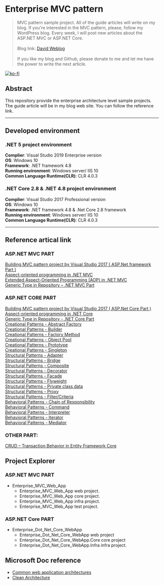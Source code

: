 # Enterprise MVC pattern
> MVC pattern sample project. All of the guide articles will write on my blog. If you're interested in the MVC pattern, please, follow my WordPress blog. 
Every week, I will post new articles about the ASP.NET MVC or ASP.NET Core.
\
\
Blog link: [David Weblog](https://davidskyspace.com/)
\
\
If you like my blog and Github, please donate to me and let me have the power to write the next article.

[![ko-fi](https://www.ko-fi.com/img/githubbutton_sm.svg)](https://ko-fi.com/F1F82YR41)

## Abstract
This repository provide the enterprise architecture level sample projects. The guide article will be in my blog web site. You can follow the reference link.
***
## Developed environment
### .NET 5 project environment
**Complier**: Visual Studio 2019 Enterprise version\
**OS**: Windows 10\
**Framework**: .NET framework 4.8\
**Running environment**: Windows server/ IIS 10\
**Common Language Runtime(CLR)**: CLR 4.0.3

### .NET Core 2.8 & .NET 4.8 project environment
**Complier**: Visual Studio 2017 Professional version\
**OS**: Windows 10\
**Framework**: .NET framework 4.8 & .Net Core 2.8 framework\
**Running environment**: Windows server/ IIS 10\
**Common Language Runtime(CLR)**: CLR 4.0.3
***
## Reference artical link

### ASP.NET MVC PART
[Building MVC pattern project by Visual Studio 2017 ( ASP.Net framework Part )](https://davidskyspace.com/building-mvc-pattern-project-by-visual-studio-2017-asp-net-framework-part/)
\
[Aspect-oriented programming in .NET MVC](https://davidskyspace.com/aspect-oriented-programming-in-net-mvc/)
\
[Extended Aspect-Oriented Programming (AOP) in .NET MVC](https://davidskyspace.com/extended-aspect-oriented-programming-aop-in-net-mvc/)
\
[Generic Type in Repository – .NET MVC Part](https://davidskyspace.com/generic-type-in-repository-net-mvc-part/)

### ASP.NET CORE PART
[Building MVC pattern project by Visual Studio 2017 ( ASP.Net Core Part )](https://davidskyspace.com/building-mvc-pattern-project-by-visual-studio-2017-asp-net-core-part/)
\
[Aspect-oriented programming in .NET Core](https://davidskyspace.com/aspect-oriented-programming-in-net-core/)
\
[Generic Type in Repository - .NET Core Part](https://davidskyspace.com/generic-type-in-repository-net-core-part/)
\
[Creational Patterns - Abstract Factory](https://davidskyspace.com/creational-patterns-abstract-factory/)
\
[Creational Patterns - Builder](https://davidskyspace.com/creational-patterns-builder/)
\
[Creational Patterns - Factory Method](https://davidskyspace.com/creational-patterns-factory-method/)
\
[Creational Patterns - Object Pool](davidskyspace.com/creational-patterns-object-pool/)
\
[Creational Patterns - Prototype](https://davidskyspace.com/creational-patterns-prototype/)
\
[Creational Patterns - Singleton](https://davidskyspace.com/creational-patterns-singleton/)
\
[Structural Patterns - Adapter](https://davidskyspace.com/structural-patterns-adapter/)
\
[Structural Patterns - Bridge](https://davidskyspace.com/structural-patterns-bridge/)
\
[Structural Patterns - Composite](https://davidskyspace.com/structural-patterns-composite/)
\
[Structural Patterns - Decorator](https://davidskyspace.com/structural-patterns-decorator/)
\
[Structural Patterns - Facade](https://davidskyspace.com/structural-patterns-facade/)
\
[Structural Patterns - Flyweight](https://davidskyspace.com/structural-patterns-flyweight/)
\
[Structural Patterns - Private class data](https://davidskyspace.com/structural-patterns-private-class-data/)
\
[Structural Patterns - Proxy](https://davidskyspace.com/structural-patterns-proxy/)
\
[Structural Patterns - Filter/Criteria](https://davidskyspace.com/structural-patterns-filter-criteria/)
\
[Behavioral Patterns - Chain of Responsibility](https://davidskyspace.com/behavioral-patterns-chain-of-responsibility/)
\
[Behavioral Patterns - Command](https://davidskyspace.com/behavioral-patterns-command/)
\
[Behavioral Patterns - Interpreter](https://davidskyspace.com/behavioral-patterns-interpreter/)
\
[Behavioral Patterns - Iterator](https://davidskyspace.com/behavioral-patterns-iterator/)
\
[Behavioral Patterns - Mediator ](https://davidskyspace.com/behavioral-patterns-mediator/)

### OTHER PART:
[CRUD – Transaction Behavior in Entity Framework Core](https://davidskyspace.com/crud-transaction-behavior-in-entity-framework-core/)


## Project Explorer
### ASP.NET MVC PART
 - Enterprise_MVC_Web_App
   - Enterprise_MVC_Web_App web project.
   - Enterprise_MVC_Web_App core project.
   - Enterprise_MVC_Web_App infra project.
   - Enterprise_MVC_Web_App test project.
 ### ASP.NET Core PART 
 - Enterprise_Dot_Net_Core_WebApp
   - Enterprise_Dot_Net_Core_WebApp web project
   - Enterprise_Dot_Net_Core_WebApp.Core core project
   - Enterprise_Dot_Net_Core_WebApp.Infra infra project.

## Microsoft Doc reference
- [Common web application architectures](https://docs.microsoft.com/en-us/dotnet/architecture/modern-web-apps-azure/common-web-application-architectures)
- [Clean Architecture](https://github.com/ardalis/CleanArchitecture)

